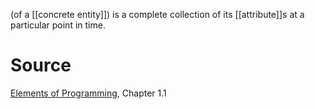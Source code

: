 (of a [[concrete entity]]) is a complete collection of its [[attribute]]s at a particular point in time.

# Source

[Elements of Programming](http://elementsofprogramming.com/eop.pdf), Chapter 1.1